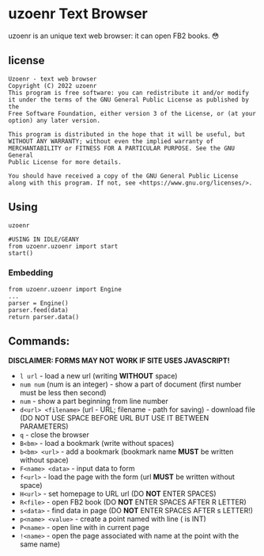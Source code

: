 # uzoenr Text Browser

uzoenr is an unique text web browser: it can open FB2 books. :flushed:

## license

````
Uzoenr - text web browser
Copyright (C) 2022 uzoenr
This program is free software: you can redistribute it and/or modify
it under the terms of the GNU General Public License as published by the
Free Software Foundation, either version 3 of the License, or (at your
option) any later version.

This program is distributed in the hope that it will be useful, but
WITHOUT ANY WARRANTY; without even the implied warranty of
MERCHANTABILITY or FITNESS FOR A PARTICULAR PURPOSE. See the GNU General
Public License for more details.

You should have received a copy of the GNU General Public License
along with this program. If not, see <https://www.gnu.org/licenses/>.
````

## Using
````
uzoenr
````

````
#USING IN IDLE/GEANY
from uzoenr.uzoenr import start
start()
````

### Embedding

````
from uzoenr.uzoenr import Engine
...
parser = Engine()
parser.feed(data)
return parser.data()
````

## Commands:

**DISCLAIMER: FORMS MAY NOT WORK IF SITE USES JAVASCRIPT!**

* `l url` - load a new url (writing **WITHOUT** space)
* `num num` (num is an integer) - show a part of document (first number must be less then second)
* `num` - show a part beginning from line number <num>
* `d<url> <filename>` (url - URL; filename - path for saving) - download file (DO NOT USE SPACE BEFORE URL BUT USE IT BETWEEN PARAMETERS)
* `q` - close the browser
* `B<bm>` - load a bookmark (write without spaces)
* `b<bm> <url>` - add a bookmark (bookmark name **MUST** be written without space)
* `F<name> <data>` - input data to form
* `f<url>` - load the page with the form (url **MUST** be written without space)
* `H<url>` - set homepage to URL url (DO **NOT** ENTER SPACES)
* `R<file>` - open FB2 book (DO **NOT** ENTER SPACES AFTER R LETTER)
* `s<data>` - find data in page (DO **NOT** ENTER SPACES AFTER s LETTER!)
* `p<name> <value>` - create a point named <name> with line <value> (<value> is INT)
* `P<name>` - open line with <name> in current page
* `!<name>` - open the page associated with name at the point with the same name)
